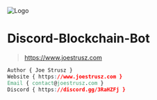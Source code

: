 ![Logo](https://www.joestrusz.com/assets/uploads/system/logo_small.png)
# Discord-Blockchain-Bot
> https://www.joestrusz.com
```css
Author { Joe Strusz }
Website { https://www.joestrusz.com }
Email { contact@joestrusz.com }
Discord { https://discord.gg/3RaHZFj }
```


